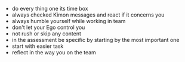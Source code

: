 - do every thing one its time box
- always checked Kimon messages and react if it concerns you
- always humble yourself while working in team
- don't let your Ego control you
- not rush or skip any content
- in the assessment be specific by starting by the most important one
- start with easier task
- reflect in the way you on the team